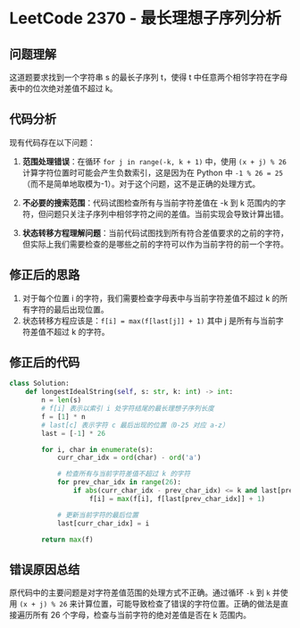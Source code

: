 # LeetCode 2370 - 最长理想子序列分析

## 问题理解

这道题要求找到一个字符串 s 的最长子序列 t，使得 t 中任意两个相邻字符在字母表中的位次绝对差值不超过 k。

## 代码分析

现有代码存在以下问题：

1. **范围处理错误**：在循环 `for j in range(-k, k + 1)` 中，使用 `(x + j) % 26` 计算字符位置时可能会产生负数索引，这是因为在 Python 中 `-1 % 26 = 25`（而不是简单地取模为-1）。对于这个问题，这不是正确的处理方式。

2. **不必要的搜索范围**：代码试图检查所有与当前字符差值在 -k 到 k 范围内的字符，但问题只关注子序列中相邻字符之间的差值。当前实现会导致计算出错。

3. **状态转移方程理解问题**：当前代码试图找到所有符合差值要求的之前的字符，但实际上我们需要检查的是哪些之前的字符可以作为当前字符的前一个字符。

## 修正后的思路

1. 对于每个位置 i 的字符，我们需要检查字母表中与当前字符差值不超过 k 的所有字符的最后出现位置。
2. 状态转移方程应该是：`f[i] = max(f[last[j]] + 1)` 其中 j 是所有与当前字符差值不超过 k 的字符。

## 修正后的代码

```python
class Solution:
    def longestIdealString(self, s: str, k: int) -> int:
        n = len(s)
        # f[i] 表示以索引 i 处字符结尾的最长理想子序列长度
        f = [1] * n
        # last[c] 表示字符 c 最后出现的位置（0-25 对应 a-z）
        last = [-1] * 26

        for i, char in enumerate(s):
            curr_char_idx = ord(char) - ord('a')

            # 检查所有与当前字符差值不超过 k 的字符
            for prev_char_idx in range(26):
                if abs(curr_char_idx - prev_char_idx) <= k and last[prev_char_idx] != -1:
                    f[i] = max(f[i], f[last[prev_char_idx]] + 1)

            # 更新当前字符的最后位置
            last[curr_char_idx] = i

        return max(f)
```

## 错误原因总结

原代码中的主要问题是对字符差值范围的处理方式不正确。通过循环 `-k` 到 `k` 并使用 `(x + j) % 26` 来计算位置，可能导致检查了错误的字符位置。正确的做法是直接遍历所有 26 个字母，检查与当前字符的绝对差值是否在 k 范围内。
